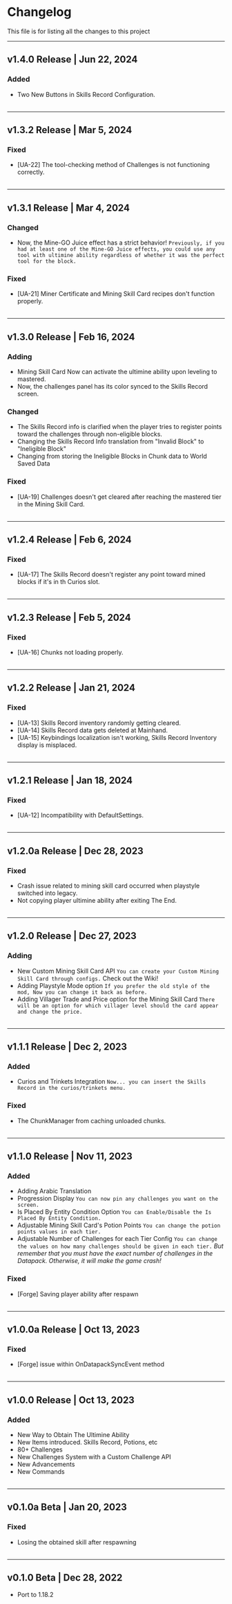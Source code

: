 # Changelog
This file is for listing all the changes to this project
<hr>

## v1.4.0 Release | Jun 22, 2024
### Added
- Two New Buttons in Skills Record Configuration.
  <br></br>
<hr>

## v1.3.2 Release | Mar 5, 2024
### Fixed
- [UA-22] The tool-checking method of Challenges is not functioning correctly.
  <br></br>
<hr>

## v1.3.1 Release | Mar 4, 2024
### Changed
- Now, the Mine-GO Juice effect has a strict behavior! `Previously, if you had at least one of the Mine-GO Juice effects, you could use any tool with ultimine ability regardless of whether it was the perfect tool for the block.`
### Fixed
- [UA-21] Miner Certificate and Mining Skill Card recipes don't function properly.
  <br></br>
<hr>

## v1.3.0 Release | Feb 16, 2024
### Adding
- Mining Skill Card Now can activate the ultimine ability upon leveling to mastered.
- Now, the challenges panel has its color synced to the Skills Record screen.
### Changed
- The Skills Record info is clarified when the player tries to register points toward the challenges through non-eligible blocks.
- Changing the Skills Record Info translation from "Invalid Block" to "Ineligible Block"
- Changing from storing the Ineligible Blocks in Chunk data to World Saved Data
### Fixed
- [UA-19] Challenges doesn't get cleared after reaching the mastered tier in the Mining Skill Card.
  <br></br>
<hr>

## v1.2.4 Release | Feb 6, 2024
### Fixed
- [UA-17] The Skills Record doesn't register any point toward mined blocks if it's in th Curios slot.
  <br></br>
<hr>

## v1.2.3 Release | Feb 5, 2024
### Fixed
- [UA-16] Chunks not loading properly.
  <br></br>
<hr>

## v1.2.2 Release | Jan 21, 2024
### Fixed
- [UA-13] Skills Record inventory randomly getting cleared.
- [UA-14] Skills Record data gets deleted at Mainhand.
- [UA-15] Keybindings localization isn't working, Skills Record Inventory display is misplaced.
  <br></br>
<hr>

## v1.2.1 Release | Jan 18, 2024
### Fixed
- [UA-12] Incompatibility with DefaultSettings.
  <br></br>
<hr>

## v1.2.0a Release | Dec 28, 2023
### Fixed
- Crash issue related to mining skill card occurred when playstyle switched into legacy.
- Not copying player ultimine ability after exiting The End.
  <br></br>
<hr>

## v1.2.0 Release | Dec 27, 2023
### Adding
- New Custom Mining Skill Card API `You can create your Custom Mining Skill Card through configs.` Check out the Wiki!
- Adding Playstyle Mode option `If you prefer the old style of the mod, Now you can change it back as before.`
- Adding Villager Trade and Price option for the Mining Skill Card `There will be an option for which villager level should the card appear and change the price.`
  <br></br>
<hr>

## v1.1.1 Release | Dec 2, 2023
### Added
- Curios and Trinkets Integration `Now... you can insert the Skills Record in the curios/trinkets menu.`
### Fixed
- The ChunkManager from caching unloaded chunks.
  <br></br>
<hr>

## v1.1.0 Release | Nov 11, 2023
### Added
- Adding Arabic Translation
- Progression Display `You can now pin any challenges you want on the screen.`
- Is Placed By Entity Condition Option `You can Enable/Disable the Is Placed By Entity Condition.`
- Adjustable Mining Skill Card's Potion Points `You can change the potion points values in each tier.`
- Adjustable Number of Challenges for each Tier Config `You can change the values on how many challenges should be given in each tier.`
  *But remember that you must have the exact number of challenges in the Datapack. Otherwise, it will make the game crash!*
### Fixed
- [Forge] Saving player ability after respawn
  <br></br>
<hr>

## v1.0.0a Release | Oct 13, 2023
### Fixed
- [Forge] issue within OnDatapackSyncEvent method
  <br></br>
<hr>

## v1.0.0 Release | Oct 13, 2023
### Added
- New Way to Obtain The Ultimine Ability
- New Items introduced. Skills Record, Potions, etc
- 80+ Challenges
- New Challenges System with a Custom Challenge API
- New Advancements
- New Commands
  <br></br>
<hr>

## v0.1.0a Beta | Jan 20, 2023
### Fixed
- Losing the obtained skill after respawning
  <br></br>
<hr>

## v0.1.0 Beta | Dec 28, 2022
- Port to 1.18.2